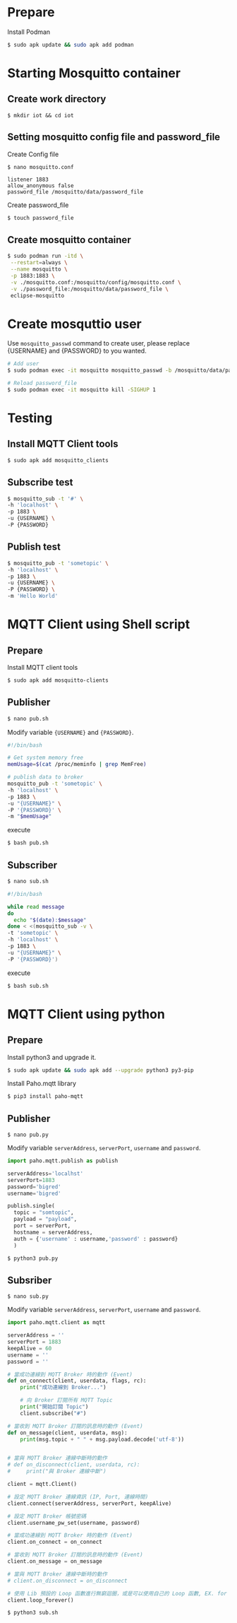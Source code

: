 # Prepare

Install Podman

```bash
$ sudo apk update && sudo apk add podman 
```

# Starting Mosquitto container

## Create work directory
```
$ mkdir iot && cd iot 
```

## Setting mosquitto config file and password_file

Create Config file
```
$ nano mosquitto.conf

listener 1883
allow_anonymous false
password_file /mosquitto/data/password_file
```

Create password_file

```bash
$ touch password_file
```


## Create mosquitto container

```bash
$ sudo podman run -itd \
 --restart=always \
 --name mosquitto \
 -p 1883:1883 \
 -v ./mosquitto.conf:/mosquitto/config/mosquitto.conf \
 -v ./password_file:/mosquitto/data/password_file \
 eclipse-mosquitto
```



# Create mosquttio user

Use `mosquitto_passwd` command to create user, please replace {USERNAME} and {PASSWORD} to you wanted.

```bash
# Add user
$ sudo podman exec -it mosquitto mosquitto_passwd -b /mosquitto/data/password_file {USERNAME} {PASSWORD}

# Reload password_file
$ sudo podman exec -it mosquitto kill -SIGHUP 1
```

# Testing

## Install MQTT Client tools

```bash
$ sudo apk add mosquitto_clients
```

## Subscribe test
```bash
$ mosquitto_sub -t '#' \
-h 'localhost' \
-p 1883 \
-u {USERNAME} \
-P {PASSWORD}
```

## Publish test
```bash
$ mosquitto_pub -t 'sometopic' \
-h 'localhost' \
-p 1883 \
-u {USERNAME} \
-P {PASSWORD} \
-m 'Hello World'
```


# MQTT Client using Shell script

## Prepare

Install MQTT client tools

```bash
$ sudo apk add mosquitto-clients
```

## Publisher

```bash
$ nano pub.sh
```

Modify variable `{USERNAME}` and `{PASSWORD}`.

```bash
#!/bin/bash

# Get system memory free
memUsage=$(cat /proc/meminfo | grep MemFree)

# publish data to broker
mosquitto_pub -t 'sometopic' \
-h 'localhost' \
-p 1883 \
-u "{USERNAME}" \
-P '{PASSWORD}' \
-m "$memUsage"
```

execute

```bash
$ bash pub.sh
```

## Subscriber

```bash
$ nano sub.sh
```

```bash
#!/bin/bash

while read message
do
  echo "$(date):$message"
done < <(mosquitto_sub -v \
-t 'sometopic' \
-h 'localhost' \
-p 1883 \
-u "{USERNAME}" \
-P '{PASSWORD}')

```

execute
```bash
$ bash sub.sh
```


# MQTT Client using python

## Prepare

Install python3 and upgrade it.

```bash
$ sudo apk update && sudo apk add --upgrade python3 py3-pip
```

Install Paho.mqtt library

```bash
$ pip3 install paho-mqtt
```



## Publisher

```
$ nano pub.py
```

Modify variable `serverAddress`, `serverPort`, `username` and `password`.
```python
import paho.mqtt.publish as publish

serverAddress='localhst'
serverPort=1883
password='bigred'
username='bigred'

publish.single(
  topic = "somtopic",
  payload = "payload",
  port = serverPort,
  hostname = serverAddress,
  auth = {'username' : username,'password' : password}
  )
```

```bash
$ python3 pub.py
```


## Subsriber

```
$ nano sub.py
```


Modify variable `serverAddress`, `serverPort`, `username` and `password`.

```python
import paho.mqtt.client as mqtt

serverAddress = ''
serverPort = 1883
keepAlive = 60
username = ''
password = ''

# 當成功連線到 MQTT Broker 時的動作 (Event)
def on_connect(client, userdata, flags, rc):
    print("成功連線到 Broker...")

    # 向 Broker 訂閱所有 MQTT Topic
    print("開始訂閱 Topic")
    client.subscribe("#")

# 當收到 MQTT Broker 訂閱的訊息時的動作 (Event)
def on_message(client, userdata, msg):
    print(msg.topic + " " + msg.payload.decode('utf-8'))


# 當與 MQTT Broker 連線中斷時的動作
# def on_disconnect(client, userdata, rc):
#     print("與 Broker 連線中斷")

client = mqtt.Client()

# 設定 MQTT Broker 連線資訊 (IP, Port, 連線時間)
client.connect(serverAddress, serverPort, keepAlive)

# 設定 MQTT Broker 帳號密碼
client.username_pw_set(username, password)

# 當成功連線到 MQTT Broker 時的動作 (Event)
client.on_connect = on_connect

# 當收到 MQTT Broker 訂閱的訊息時的動作 (Event)
client.on_message = on_message

# 當與 MQTT Broker 連線中斷時的動作
# client.on_disconnect = on_disconnect

# 使用 Lib 預設的 Loop 函數進行無窮迴圈，或是可以使用自己的 Loop 函數, EX. for , while true...
client.loop_forever()

```

```bash
$ python3 sub.sh
```
